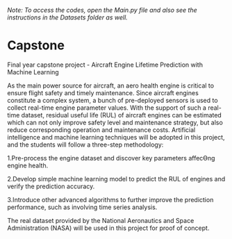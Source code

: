*Note: To access the codes, open the Main.py file and also see the instructions in the Datasets folder as well.*

# Capstone
Final year capstone project - Aircraft Engine Lifetime Prediction with Machine Learning

As the main power source for aircraft, an aero health engine is critical to ensure flight safety and timely maintenance. Since aircraft engines constitute a complex system, a bunch of pre-deployed sensors is used to collect real-time engine parameter values. With the support of such a real-time dataset, residual useful life (RUL) of aircraft engines can be estimated which can not only improve safety level and maintenance strategy, but also reduce corresponding operation and maintenance costs. Artificial intelligence and machine learning techniques will be adopted in this project, and the students will follow a three-step methodology:

1.Pre-process the engine dataset and discover key parameters affecƟng engine health.

2.Develop simple machine learning model to predict the RUL of engines and verify the prediction accuracy.

3.Introduce other advanced algorithms to further improve the prediction performance, such as involving time series analysis.

The real dataset provided by the National Aeronautics and Space Administration (NASA) will be used in this project for proof of concept.
